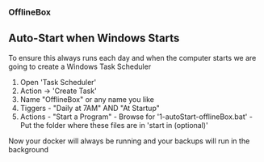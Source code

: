 ### OfflineBox 

## Auto-Start when Windows Starts

To ensure this always runs each day and when the computer starts we are going to create a Windows Task Scheduler

1. Open 'Task Scheduler'
2. Action -> 'Create Task'
3. Name "OfflineBox" or any name you like
4. Tiggers - "Daily at 7AM" AND "At Startup"
5. Actions - "Start a Program" - Browse for '1-autoStart-offlineBox.bat' - Put the folder where these files are in 'start in (optional)'

Now your docker will always be running and your backups will run in the background

